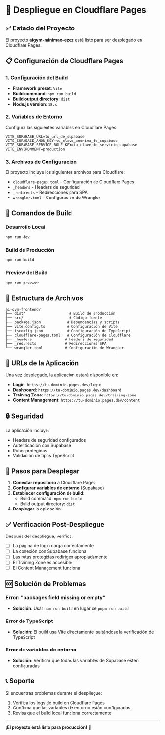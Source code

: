 # 🚀 Despliegue en Cloudflare Pages

## ✅ **Estado del Proyecto**
El proyecto **aigym-minimax-ezez** está listo para ser desplegado en Cloudflare Pages.

## 📋 **Configuración de Cloudflare Pages**

### **1. Configuración del Build**
- **Framework preset**: `Vite`
- **Build command**: `npm run build`
- **Build output directory**: `dist`
- **Node.js version**: `18.x`

### **2. Variables de Entorno**
Configura las siguientes variables en Cloudflare Pages:

```
VITE_SUPABASE_URL=tu_url_de_supabase
VITE_SUPABASE_ANON_KEY=tu_clave_anonima_de_supabase
VITE_SUPABASE_SERVICE_ROLE_KEY=tu_clave_de_servicio_supabase
VITE_ENVIRONMENT=production
```

### **3. Archivos de Configuración**
El proyecto incluye los siguientes archivos para Cloudflare:
- `cloudflare-pages.toml` - Configuración de Cloudflare Pages
- `_headers` - Headers de seguridad
- `_redirects` - Redirecciones para SPA
- `wrangler.toml` - Configuración de Wrangler

## 🔧 **Comandos de Build**

### **Desarrollo Local**
```bash
npm run dev
```

### **Build de Producción**
```bash
npm run build
```

### **Preview del Build**
```bash
npm run preview
```

## 📁 **Estructura de Archivos**

```
ai-gym-frontend/
├── dist/                    # Build de producción
├── src/                     # Código fuente
├── package.json            # Dependencias y scripts
├── vite.config.ts          # Configuración de Vite
├── tsconfig.json           # Configuración de TypeScript
├── cloudflare-pages.toml   # Configuración de Cloudflare
├── _headers               # Headers de seguridad
├── _redirects             # Redirecciones SPA
└── wrangler.toml          # Configuración de Wrangler
```

## 🎯 **URLs de la Aplicación**

Una vez desplegado, la aplicación estará disponible en:
- **Login**: `https://tu-dominio.pages.dev/login`
- **Dashboard**: `https://tu-dominio.pages.dev/dashboard`
- **Training Zone**: `https://tu-dominio.pages.dev/training-zone`
- **Content Management**: `https://tu-dominio.pages.dev/content`

## 🔒 **Seguridad**

La aplicación incluye:
- Headers de seguridad configurados
- Autenticación con Supabase
- Rutas protegidas
- Validación de tipos TypeScript

## 🚀 **Pasos para Desplegar**

1. **Conectar repositorio** a Cloudflare Pages
2. **Configurar variables de entorno** (Supabase)
3. **Establecer configuración de build**:
   - Build command: `npm run build`
   - Build output directory: `dist`
4. **Desplegar** la aplicación

## ✅ **Verificación Post-Despliegue**

Después del despliegue, verifica:
- [ ] La página de login carga correctamente
- [ ] La conexión con Supabase funciona
- [ ] Las rutas protegidas redirigen apropiadamente
- [ ] El Training Zone es accesible
- [ ] El Content Management funciona

## 🆘 **Solución de Problemas**

### **Error: "packages field missing or empty"**
- **Solución**: Usar `npm run build` en lugar de `pnpm run build`

### **Error de TypeScript**
- **Solución**: El build usa Vite directamente, saltándose la verificación de TypeScript

### **Error de variables de entorno**
- **Solución**: Verificar que todas las variables de Supabase estén configuradas

## 📞 **Soporte**

Si encuentras problemas durante el despliegue:
1. Verifica los logs de build en Cloudflare Pages
2. Confirma que las variables de entorno están configuradas
3. Revisa que el build local funciona correctamente

---

**¡El proyecto está listo para producción! 🎉**
